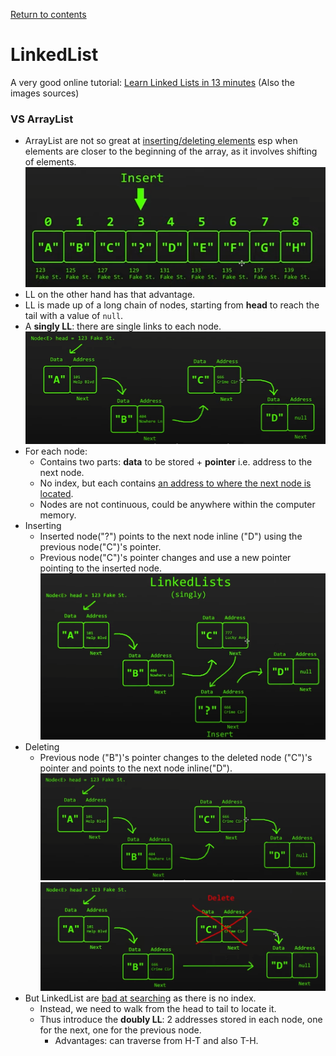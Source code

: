 [Return to contents](https://github.com/devychen/JavaStudyTrack/tree/main/README.md)

# LinkedList

A very good online tutorial: [Learn Linked Lists in 13 minutes](https://www.youtube.com/watch?v=N6dOwBde7-M) (Also the images sources)

### VS ArrayList
- ArrayList are not so great at <ins>inserting/deleting elements</ins> esp when 
elements are closer to the beginning of the array, as it involves shifting of elements. <br>
![Image](ArrayList.png)
- LL on the other hand has that advantage.
- LL is made up of a long chain of nodes, starting from **head** to reach the tail with a value of `null`.
- A **singly LL**: there are single links to each node.
  ![Image](LinkedList.png)
- For each node: 
  - Contains two parts: **data** to be stored + **pointer** i.e. address to the next node.
  - No index, but each contains <ins>an address to where the next node is located</ins>.
  - Nodes are not continuous, could be anywhere within the computer memory.
- Inserting
  - Inserted node("?") points to the next node inline ("D") using the previous node("C")'s pointer. 
  - Previous node("C")'s pointer changes and use a new pointer pointing to the inserted node.
  ![Image](LLInserting.png)
- Deleting
  - Previous node ("B")'s pointer changes to the deleted node ("C")'s pointer and points to the next node inline("D").
  ![Image](LinkedList.png)
  ![Image](LLDeleting.png)
- But LinkedList are <ins>bad at searching</ins> as there is no index.
  - Instead, we need to walk from the head to tail to locate it.
  - Thus introduce the **doubly LL**: 2 addresses stored in each node, one for the next, one for the previous node.
    - Advantages: can traverse from H-T and also T-H.
